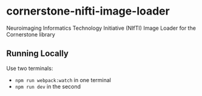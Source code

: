 # cornerstone-nifti-image-loader

Neuroimaging Informatics Technology Initiative (NIfTI) Image Loader
for the Cornerstone library

## Running Locally
Use two terminals:
- `npm run webpack:watch` in one terminal
- `npm run dev` in the second

